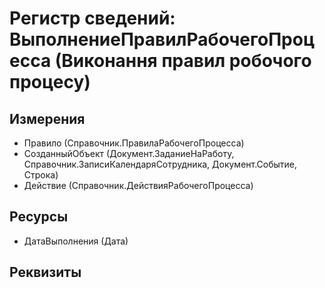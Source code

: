 ﻿# Регистр сведений: ВыполнениеПравилРабочегоПроцесса (Виконання правил робочого процесу)

## Измерения

- Правило (Справочник.ПравилаРабочегоПроцесса)
- СозданныйОбъект (Документ.ЗаданиеНаРаботу, Справочник.ЗаписиКалендаряСотрудника, Документ.Событие, Строка)
- Действие (Справочник.ДействияРабочегоПроцесса)

## Ресурсы

- ДатаВыполнения (Дата)

## Реквизиты


